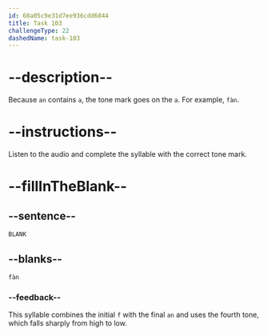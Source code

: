 ```yaml
---
id: 68a05c9e31d7ee936cdd6844
title: Task 103
challengeType: 22
dashedName: task-103
---
```


<!-- (Audio) A: fàn -->

# --description--

Because `an` contains `a`, the tone mark goes on the `a`. For example, `fàn`.

# --instructions--

Listen to the audio and complete the syllable with the correct tone mark.

# --fillInTheBlank--

## --sentence--

`BLANK`

## --blanks--

`fàn`

### --feedback--

This syllable combines the initial `f` with the final `an` and uses the fourth tone, which falls sharply from high to low.
